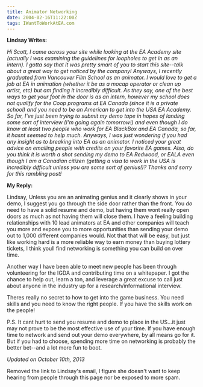 ```yaml
---
title: Animator Networking
date: 2004-02-16T11:22:00Z
tags: IWantToWorkAtEA.com
---
```

**Lindsay Writes:**

*Hi Scott, I came across your site while looking at the EA Academy site (actually I was examining the guidelines for loopholes to get in as an intern). I gotta say that it was pretty smart of you to start this site--talk about a great way to get noticed by the company! Anyways, I recently graduated from Vancouver Film School as an animator. I would love to get a job at EA in animation (whether it be as a mocap operator or clean up artist, etc) but am finding it incredibly difficult. As they say, one of the best ways to get your foot in the door is as an intern, however my school does not qualify for the Coop programs at EA Canada (since it is a private school) and you need to be an American to get into the USA EA Academy. So far, I've just been trying to submit my demo tape in hopes of landing some sort of interview (I'm going again tomorrow!) and even though I do know at least two people who work for EA BlackBox and EA Canada, so far, it hasnt seemed to help much. Anyways, I was just wondering if you had any insight as to breaking into EA as an animator. I noticed your great advice on emailing people with credits on your favorite EA games. Also, do you think it is worth a shot sending my demo to EA Redwood, or EALA even though I am a Canadian citizen (getting a visa to work in the USA is incredibly difficult unless you are some sort of genius!)? Thanks and sorry for this rambling post!*

**My Reply:** 

Lindsay, Unless you are an animating genius and it clearly shows in your demo, I suggest you go through the side door rather than the front. You *do* need to have a solid resume and demo, but having them wont really open doors as much as not having them will close them. I have a feeling building relationships with 10 lead animators at EA and other companies will teach you more and expose you to more opportunities than sending your demo out to 1,000 different companies would. Not that that will be easy, but just like working hard is a more reliable way to earn money than buying lottery tickets, I think youll find networking is something you can build on over time.

Another way I have been able to meet new people has been through volunteering for the IGDA and contributing time on a whitepaper. I got the chance to help out, learn a ton, and leverage a great excuse to call just about anyone in the industry up for a research/informational interview.

Theres really no secret to how to get into the game business. You need skills and you need to know the right people. If you have the skills work on the people!

P.S. It cant hurt to send you resume and demo to place in the US...it just may not prove to be the most effective use of your time. If you have enough time to network and send out your demo everywhere, by all means go for it. But if you had to choose, spending more time on networking is probably the better bet--and a lot more fun to boot.

*Updated on October 10th, 2013*

Removed the link to Lindsay's email, I figure she doesn't want to keep hearing from people through this page nor be exposed to more spam.
